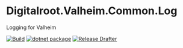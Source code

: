 # Digitalroot.Valheim.Common.Log
Logging for Valheim

[![Build](https://github.com/Digitalroot-Valheim/Digitalroot.Valheim.Common.Log/actions/workflows/builder.yml/badge.svg)](https://github.com/Digitalroot-Valheim/Digitalroot.Valheim.Common.Log/actions/workflows/builder.yml)
[![dotnet package](https://github.com/Digitalroot-Valheim/Digitalroot.Valheim.Common.Log/actions/workflows/publish.yml/badge.svg)](https://github.com/Digitalroot-Valheim/Digitalroot.Valheim.Common.Log/actions/workflows/publish.yml)
[![Release Drafter](https://github.com/Digitalroot-Valheim/Digitalroot.Valheim.Common.Log/actions/workflows/drafter.yml/badge.svg)](https://github.com/Digitalroot-Valheim/Digitalroot.Valheim.Common.Log/actions/workflows/drafter.yml)
